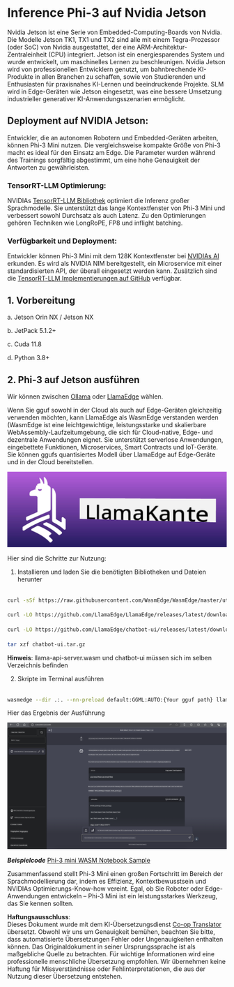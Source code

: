 <!--
CO_OP_TRANSLATOR_METADATA:
{
  "original_hash": "be4101a30d98e95a71d42c276e8bcd37",
  "translation_date": "2025-07-16T20:38:58+00:00",
  "source_file": "md/01.Introduction/03/Jetson_Inference.md",
  "language_code": "de"
}
-->
# **Inference Phi-3 auf Nvidia Jetson**

Nvidia Jetson ist eine Serie von Embedded-Computing-Boards von Nvidia. Die Modelle Jetson TK1, TX1 und TX2 sind alle mit einem Tegra-Prozessor (oder SoC) von Nvidia ausgestattet, der eine ARM-Architektur-Zentraleinheit (CPU) integriert. Jetson ist ein energiesparendes System und wurde entwickelt, um maschinelles Lernen zu beschleunigen. Nvidia Jetson wird von professionellen Entwicklern genutzt, um bahnbrechende KI-Produkte in allen Branchen zu schaffen, sowie von Studierenden und Enthusiasten für praxisnahes KI-Lernen und beeindruckende Projekte. SLM wird in Edge-Geräten wie Jetson eingesetzt, was eine bessere Umsetzung industrieller generativer KI-Anwendungsszenarien ermöglicht.

## Deployment auf NVIDIA Jetson:
Entwickler, die an autonomen Robotern und Embedded-Geräten arbeiten, können Phi-3 Mini nutzen. Die vergleichsweise kompakte Größe von Phi-3 macht es ideal für den Einsatz am Edge. Die Parameter wurden während des Trainings sorgfältig abgestimmt, um eine hohe Genauigkeit der Antworten zu gewährleisten.

### TensorRT-LLM Optimierung:
NVIDIAs [TensorRT-LLM Bibliothek](https://github.com/NVIDIA/TensorRT-LLM?WT.mc_id=aiml-138114-kinfeylo) optimiert die Inferenz großer Sprachmodelle. Sie unterstützt das lange Kontextfenster von Phi-3 Mini und verbessert sowohl Durchsatz als auch Latenz. Zu den Optimierungen gehören Techniken wie LongRoPE, FP8 und inflight batching.

### Verfügbarkeit und Deployment:
Entwickler können Phi-3 Mini mit dem 128K Kontextfenster bei [NVIDIAs AI](https://www.nvidia.com/en-us/ai-data-science/generative-ai/) erkunden. Es wird als NVIDIA NIM bereitgestellt, ein Microservice mit einer standardisierten API, der überall eingesetzt werden kann. Zusätzlich sind die [TensorRT-LLM Implementierungen auf GitHub](https://github.com/NVIDIA/TensorRT-LLM) verfügbar.

## **1. Vorbereitung**

a. Jetson Orin NX / Jetson NX

b. JetPack 5.1.2+

c. Cuda 11.8

d. Python 3.8+

## **2. Phi-3 auf Jetson ausführen**

Wir können zwischen [Ollama](https://ollama.com) oder [LlamaEdge](https://llamaedge.com) wählen.

Wenn Sie gguf sowohl in der Cloud als auch auf Edge-Geräten gleichzeitig verwenden möchten, kann LlamaEdge als WasmEdge verstanden werden (WasmEdge ist eine leichtgewichtige, leistungsstarke und skalierbare WebAssembly-Laufzeitumgebung, die sich für Cloud-native, Edge- und dezentrale Anwendungen eignet. Sie unterstützt serverlose Anwendungen, eingebettete Funktionen, Microservices, Smart Contracts und IoT-Geräte. Sie können ggufs quantisiertes Modell über LlamaEdge auf Edge-Geräte und in der Cloud bereitstellen.

![llamaedge](../../../../../translated_images/llamaedge.e9d6ff96dff11cf729d0c895601ffb284d46998dd44022f5a3ebd3745c91e7db.de.jpg)

Hier sind die Schritte zur Nutzung:

1. Installieren und laden Sie die benötigten Bibliotheken und Dateien herunter

```bash

curl -sSf https://raw.githubusercontent.com/WasmEdge/WasmEdge/master/utils/install.sh | bash -s -- --plugin wasi_nn-ggml

curl -LO https://github.com/LlamaEdge/LlamaEdge/releases/latest/download/llama-api-server.wasm

curl -LO https://github.com/LlamaEdge/chatbot-ui/releases/latest/download/chatbot-ui.tar.gz

tar xzf chatbot-ui.tar.gz

```

**Hinweis**: llama-api-server.wasm und chatbot-ui müssen sich im selben Verzeichnis befinden

2. Skripte im Terminal ausführen

```bash

wasmedge --dir .:. --nn-preload default:GGML:AUTO:{Your gguf path} llama-api-server.wasm -p phi-3-chat

```

Hier das Ergebnis der Ausführung

![llamaedgerun](../../../../../translated_images/llamaedgerun.bed921516c9a821cf23486eee46e18241c442f862976040c2681b36b905125a6.de.png)

***Beispielcode*** [Phi-3 mini WASM Notebook Sample](https://github.com/Azure-Samples/Phi-3MiniSamples/tree/main/wasm)

Zusammenfassend stellt Phi-3 Mini einen großen Fortschritt im Bereich der Sprachmodellierung dar, indem es Effizienz, Kontextbewusstsein und NVIDIAs Optimierungs-Know-how vereint. Egal, ob Sie Roboter oder Edge-Anwendungen entwickeln – Phi-3 Mini ist ein leistungsstarkes Werkzeug, das Sie kennen sollten.

**Haftungsausschluss**:  
Dieses Dokument wurde mit dem KI-Übersetzungsdienst [Co-op Translator](https://github.com/Azure/co-op-translator) übersetzt. Obwohl wir uns um Genauigkeit bemühen, beachten Sie bitte, dass automatisierte Übersetzungen Fehler oder Ungenauigkeiten enthalten können. Das Originaldokument in seiner Ursprungssprache ist als maßgebliche Quelle zu betrachten. Für wichtige Informationen wird eine professionelle menschliche Übersetzung empfohlen. Wir übernehmen keine Haftung für Missverständnisse oder Fehlinterpretationen, die aus der Nutzung dieser Übersetzung entstehen.